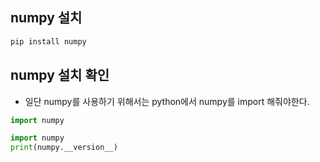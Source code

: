 ## numpy 설치

```python
pip install numpy
```

## numpy 설치 확인 

- 일단 numpy를 사용하기 위해서는 python에서 numpy를 import 해줘야한다.

```python
import numpy
```

```python
import numpy
print(numpy.__version__)
```